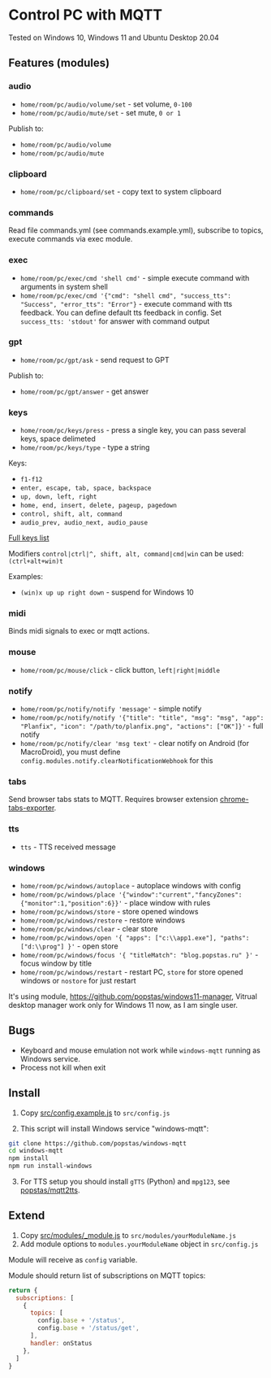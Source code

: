 # Control PC with MQTT

Tested on Windows 10, Windows 11 and Ubuntu Desktop 20.04

## Features (modules)
### audio
- `home/room/pc/audio/volume/set` - set volume, `0-100`
- `home/room/pc/audio/mute/set` - set mute, `0 or 1`

Publish to:

- `home/room/pc/audio/volume`
- `home/room/pc/audio/mute`

### clipboard
- `home/room/pc/clipboard/set` - copy text to system clipboard

### commands
Read file commands.yml (see commands.example.yml), subscribe to topics, execute commands via exec module.

### exec
- `home/room/pc/exec/cmd 'shell cmd'` - simple execute command with arguments in system shell
- `home/room/pc/exec/cmd '{"cmd": "shell cmd", "success_tts": "Success", "error_tts": "Error"}` - execute command with tts feedback. You can define default tts feedback in config. Set `success_tts: 'stdout'` for answer with command output

### gpt
- `home/room/pc/gpt/ask` - send request to GPT

Publish to:

- `home/room/pc/gpt/answer` - get answer

### keys
- `home/room/pc/keys/press` - press a single key, you can pass several keys, space delimeted
- `home/room/pc/keys/type` - type a string

Keys:

- `f1-f12`
- `enter, escape, tab, space, backspace`
- `up, down, left, right`
- `home, end, insert, delete, pageup, pagedown`
- `control, shift, alt, command`
- `audio_prev, audio_next, audio_pause`

[Full keys list](https://robotjs.io/docs/syntax#keys)

Modifiers `control|ctrl|^, shift, alt, command|cmd|win` can be used: `(ctrl+alt+win)t`

Examples:

- `(win)x up up right down` - suspend for Windows 10

### midi
Binds midi signals to exec or mqtt actions.

### mouse
- `home/room/pc/mouse/click` - click button, `left|right|middle`

### notify
- `home/room/pc/notify/notify 'message'` - simple notify
- `home/room/pc/notify/notify '{"title": "title", "msg": "msg", "app": "Planfix", "icon": "/path/to/planfix.png", "actions": ["OK"]}'` - full notify
- `home/room/pc/notify/clear 'msg text'` - clear notify on Android (for MacroDroid), you must define `config.modules.notify.clearNotificationWebhook` for this

### tabs
Send browser tabs stats to MQTT. Requires browser extension [chrome-tabs-exporter](https://github.com/popstas/chrome-tabs-exporter).

### tts
- `tts` - TTS received message

### windows
- `home/room/pc/windows/autoplace` - autoplace windows with config
- `home/room/pc/windows/place '{"window":"current","fancyZones":{"monitor":1,"position":6}}'` - place window with rules
- `home/room/pc/windows/store` - store opened windows
- `home/room/pc/windows/restore` - restore windows
- `home/room/pc/windows/clear` - clear store
- `home/room/pc/windows/open '{ "apps": ["c:\\app1.exe"], "paths": ["d:\\prog"] }'` - open store
- `home/room/pc/windows/focus '{ "titleMatch": "blog.popstas.ru" }'` - focus window by title
- `home/room/pc/windows/restart` - restart PC, `store` for store opened windows or `nostore` for just restart

It's using module, https://github.com/popstas/windows11-manager, Vitrual desktop manager work only for Windows 11 now, as I am single user.

## Bugs
- Keyboard and mouse emulation not work while `windows-mqtt` running as Windows service.
- Process not kill when exit

## Install
1. Copy [src/config.example.js](src/config.example.js) to `src/config.js`

2. This script will install Windows service "windows-mqtt":
``` sh
git clone https://github.com/popstas/windows-mqtt
cd windows-mqtt
npm install
npm run install-windows
```

3. For TTS setup you should install `gTTS` (Python) and `mpg123`, see [popstas/mqtt2tts](https://github.com/popstas/mqtt2tts#requirements).

## Extend
1. Copy [src/modules/_module.js](src/modules/_module.js) to `src/modules/yourModuleName.js`
2. Add module options to `modules.yourModuleName` object in `src/config.js`

Module will receive  as `config` variable.

Module should return list of subscriptions on MQTT topics:
``` js
return {
  subscriptions: [
    {
      topics: [
        config.base + '/status',
        config.base + '/status/get',
      ],
      handler: onStatus
    },
  ]
}
```
